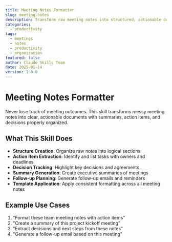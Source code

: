 ```yaml
---
title: Meeting Notes Formatter
slug: meeting-notes
description: Transform raw meeting notes into structured, actionable documents with summaries, action items, and key decisions highlighted.
categories:
  - productivity
tags:
  - meetings
  - notes
  - productivity
  - organization
featured: false
author: Claude Skills Team
date: 2025-01-14
version: 1.0.0
---
```


# Meeting Notes Formatter

Never lose track of meeting outcomes. This skill transforms messy meeting notes into clear, actionable documents with summaries, action items, and decisions properly organized.

## What This Skill Does

- **Structure Creation**: Organize raw notes into logical sections
- **Action Item Extraction**: Identify and list tasks with owners and deadlines
- **Decision Tracking**: Highlight key decisions and agreements
- **Summary Generation**: Create executive summaries of meetings
- **Follow-up Planning**: Generate follow-up emails and reminders
- **Template Application**: Apply consistent formatting across all meeting notes

## Example Use Cases

1. "Format these team meeting notes with action items"
2. "Create a summary of this project kickoff meeting"
3. "Extract decisions and next steps from these notes"
4. "Generate a follow-up email based on this meeting"
